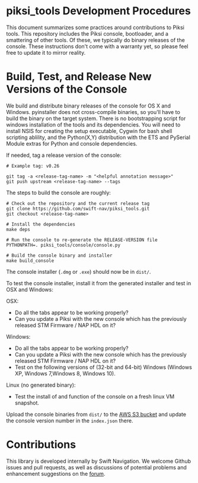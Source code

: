piksi_tools Development Procedures
==================================

This document summarizes some practices around contributions to Piksi
tools. This repository includes the Piksi console, bootloader, and a
smattering of other tools. Of these, we typically do binary releases
of the console. These instructions don't come with a warranty yet, so
please feel free to update it to mirror reality.

# Build, Test, and Release New Versions of the Console

We build and distribute binary releases of the console for OS X and
Windows. pyinstaller does not cross-compile binaries, so you'll have
to build the binary on the target system. There is no bootstrapping
script for windows installation of the tools and its dependencies.
You will need to install NSIS for creating the setup executable,
Cygwin for bash shell scripting ablility, and the Python(X,Y)
distribution with the ETS and PySerial Module extras for Python and
console dependencies.

If needed, tag a release version of the console:

```shell
# Example tag: v0.26

git tag -a <release-tag-name> -m "<helpful annotation message>"
git push upstream <release-tag-name> --tags

```

The steps to build the console are roughly:

```shell
# Check out the repository and the current release tag
git clone https://github.com/swift-nav/piksi_tools.git
git checkout <release-tag-name>

# Install the dependencies
make deps

# Run the console to re-generate the RELEASE-VERSION file
PYTHONPATH=. piksi_tools/console/console.py

# Build the console binary and installer
make build_console
```

The console installer (`.dmg` or `.exe`) should now be in `dist/`.

To test the console installer, install it from the generated installer
and test in OSX and Windows:

OSX:
- Do all the tabs appear to be working properly?
- Can you update a Piksi with the new console which has the previously
  released STM Firmware / NAP HDL on it?

Windows:
- Do all the tabs appear to be working properly?
- Can you update a Piksi with the new console which has the previously
  released STM Firmware / NAP HDL on it?
- Test on the following versions of (32-bit and 64-bit) Windows
  (Windows XP, Windows 7,Windows 8, Windows 10).

Linux (no generated binary):
- Test the install of and function of the console on a fresh linux VM
  snapshot.

Upload the console binaries from `dist/` to the
[AWS S3 bucket](http://downloads.swiftnav.com/swift_console/) and
update the console version number in the `index.json` there.

# Contributions

This library is developed internally by Swift Navigation. We welcome
Github issues and pull requests, as well as discussions of potential
problems and enhancement suggestions on the
[forum](https://groups.google.com/forum/#!forum/swiftnav-discuss).
